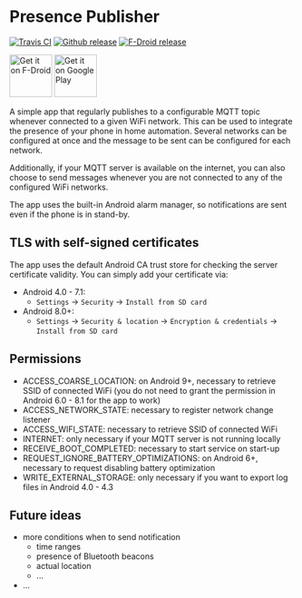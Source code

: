 # Presence Publisher

[<img src="https://img.shields.io/travis/ostrya/presencepublisher?logo=travis" alt="Travis CI">](https://travis-ci.com/ostrya/PresencePublisher)
[<img src="https://img.shields.io/github/release/ostrya/presencepublisher.svg?logo=github" alt="Github release">](https://github.com/ostrya/PresencePublisher/releases)
[<img src="https://img.shields.io/f-droid/v/org.ostrya.presencepublisher.svg" alt="F-Droid release">](https://f-droid.org/packages/org.ostrya.presencepublisher)

[<img src="https://f-droid.org/badge/get-it-on.png" alt="Get it on F-Droid" height="75">](https://f-droid.org/packages/org.ostrya.presencepublisher)
[<img src="https://play.google.com/intl/en_us/badges/static/images/badges/en_badge_web_generic.png" height="75" alt="Get it on Google Play">](https://play.google.com/store/apps/details?id=org.ostrya.presencepublisher&pcampaignid=pcampaignidMKT-Other-global-all-co-prtnr-py-PartBadge-Mar2515-1)

A simple app that regularly publishes to a configurable MQTT topic whenever connected to a given WiFi network.
This can be used to integrate the presence of your phone in home automation. Several networks can be configured
at once and the message to be sent can be configured for each network.

Additionally, if your MQTT server is available on the internet, you can also choose to send messages whenever
you are not connected to any of the configured WiFi networks.

The app uses the built-in Android alarm manager, so notifications are sent even if the phone is in stand-by.

## TLS with self-signed certificates

The app uses the default Android CA trust store for checking the server certificate validity. You can simply add your
certificate via:

* Android 4.0 - 7.1:
  * `Settings` → `Security` → `Install from SD card`
* Android 8.0+:
  * `Settings` → `Security & location` → `Encryption & credentials` → `Install from SD card`

## Permissions

* ACCESS_COARSE_LOCATION: on Android 9+, necessary to retrieve SSID of connected WiFi (you do not need to grant
 the permission in Android 6.0 - 8.1 for the app to work)
* ACCESS_NETWORK_STATE: necessary to register network change listener
* ACCESS_WIFI_STATE: necessary to retrieve SSID of connected WiFi
* INTERNET: only necessary if your MQTT server is not running locally
* RECEIVE_BOOT_COMPLETED: necessary to start service on start-up
* REQUEST_IGNORE_BATTERY_OPTIMIZATIONS: on Android 6+, necessary to request disabling battery optimization
* WRITE_EXTERNAL_STORAGE: only necessary if you want to export log files in Android 4.0 - 4.3

## Future ideas

* more conditions when to send notification
  * time ranges
  * presence of Bluetooth beacons
  * actual location
  * ...
* ...
